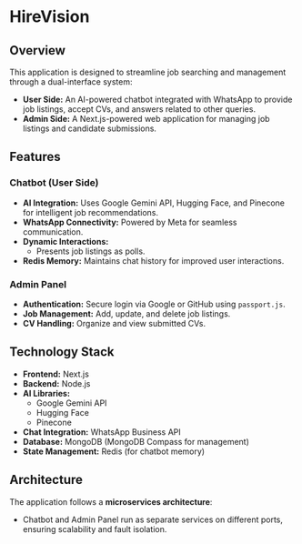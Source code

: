 # HireVision

## Overview
This application is designed to streamline job searching and management through a dual-interface system:
- **User Side:** An AI-powered chatbot integrated with WhatsApp to provide job listings, accept CVs, and answers related to other queries.
- **Admin Side:** A Next.js-powered web application for managing job listings and candidate submissions.

## Features

### Chatbot (User Side)
- **AI Integration:** Uses Google Gemini API, Hugging Face, and Pinecone for intelligent job recommendations.
- **WhatsApp Connectivity:** Powered by Meta for seamless communication.
- **Dynamic Interactions:** 
  - Presents job listings as polls.
- **Redis Memory:** Maintains chat history for improved user interactions.

### Admin Panel
- **Authentication:** Secure login via Google or GitHub using `passport.js`.
- **Job Management:** Add, update, and delete job listings.
- **CV Handling:** Organize and view submitted CVs.

## Technology Stack
- **Frontend:** Next.js
- **Backend:** Node.js
- **AI Libraries:** 
  - Google Gemini API
  - Hugging Face
  - Pinecone
- **Chat Integration:** WhatsApp Business API
- **Database:** MongoDB (MongoDB Compass for management)
- **State Management:** Redis (for chatbot memory)

## Architecture
The application follows a **microservices architecture**:
- Chatbot and Admin Panel run as separate services on different ports, ensuring scalability and fault isolation.

